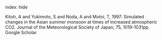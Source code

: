 index: hide

<div class="Citation">

  <div class="Citation-body">
    <div class="Citation-text">Kitoh, A and Yukimoto, S and Noda, A and Motoi, T, 1997: Simulated changes in the Asian summer monsoon at times of increased atmospheric CO2. <span class="Article-journal">Journal of the Meteorological Society of Japan, </span><span class="Article-volume">75, </span>1019-1031pp.</div>
    <div class="Citation-links">
      <div class="CitationLink" data-href="https://scholar.google.com/scholar?q=Simulated+changes+in+the+Asian+summer+monsoon+at+times+of+increased+atmospheric+CO2">
        <div class="CitationLink-icon CitationLink-Scholar"></div>
        <div class="CitationLink-text">Google Scholar</div>
      </div>
    </div>
  </div>
</div>


<div class="Citation-copy">

</div>